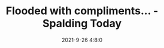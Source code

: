 ---
"title": "Flooded with compliments... - Spalding Today"
"date": "2021-9-26 4:8:0"
"feed_name": "GOOGLENEWSCONSTRUCTION"
"feed_website": "https://news.google.com/search?q=construction%2Bincident&hl=en-US&gl=US&ceid=US:en"
"feed_rss": "https://news.google.com/rss/search?q=construction%2Bincident&hl=en-US&gl=US&ceid=US:en"
"link": "https://www.spaldingtoday.co.uk/news/flooded-with-compliments-9217748/"
"file": "_posts/2021-1-1-40ffa0b3e9d0d5e87f8b87837f07a6359dc0aa61.md"
"accident": "0"
"drilling": "0"
"dead": "0"
"injured": "0"
"where": "unknown site"
"place": "unknown place"
---